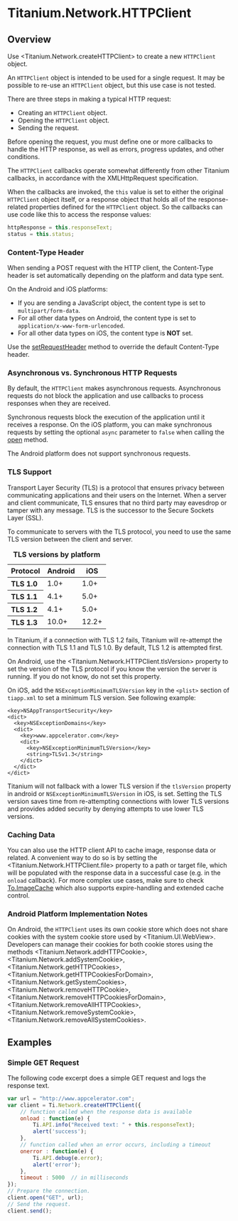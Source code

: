# Titanium.Network.HTTPClient

<TypeHeader/>

## Overview

Use <Titanium.Network.createHTTPClient> to create a new `HTTPClient` object.

An `HTTPClient` object is intended to be used for a single request. It may be
possible to re-use an `HTTPClient` object, but this use case is not tested.

There are three steps in making a typical HTTP request:

* Creating an `HTTPClient` object.
* Opening the `HTTPClient` object.
* Sending the request.

Before opening the request, you must define one or more callbacks to handle
the HTTP response, as well as errors, progress updates, and other conditions.

The `HTTPClient` callbacks operate somewhat differently from other
Titanium callbacks, in accordance with the XMLHttpRequest specification.

When the callbacks are invoked, the `this` value is set to either the
original `HTTPClient` object itself, or a response object that holds all
of the response-related properties defined for the `HTTPClient` object. So the
callbacks can use code like this to access the response values:

``` js
httpResponse = this.responseText;
status = this.status;
```

### Content-Type Header

When sending a POST request with the HTTP client, the Content-Type header is set automatically
depending on the platform and data type sent.

On the Android and iOS platforms:

  * If you are sending a JavaScript object, the content type is set to `multipart/form-data`.
  * For all other data types on Android, the content type is set to `application/x-www-form-urlencoded`.
  * For all other data types on iOS, the content type is **NOT** set.

Use the [setRequestHeader](Titanium.Network.HTTPClient.setRequestHeader) method to override the
default Content-Type header.

### Asynchronous vs. Synchronous HTTP Requests

By default, the `HTTPClient` makes asynchronous requests.  Asynchronous requests do not block
the application and use callbacks to process responses when they are received.

Synchronous requests block the execution of the application until it receives a response.
On the iOS platform,  you can make synchronous requests by setting the optional
`async` parameter to `false` when calling the [open](Titanium.Network.HTTPClient.open) method.

The Android platform does not support synchronous requests.

### TLS Support

Transport Layer Security (TLS) is a protocol that ensures privacy between communicating applications
and their users on the Internet. When a server and client communicate, TLS ensures that no third
party may eavesdrop or tamper with any message. TLS is the successor to the Secure Sockets Layer (SSL).

To communicate to servers with the TLS protocol, you need to use the same TLS version between
the client and server.

<table class="doc-table" summary="This table provides information about TLS versions.">
  <caption><b>TLS versions by platform</b></caption>
  <thead>
    <tr>
      <th>Protocol</th>
      <th>Android</th>
      <th>iOS</th>
    </tr>
  </thead>
  <tbody>
    <tr>
      <th align="left">TLS 1.0</th>
      <td>1.0+</td>
      <td>1.0+</td>
    </tr>
    <tr>
      <th align="left">TLS 1.1</th>
      <td>4.1+</td>
      <td>5.0+</td>
    </tr>
    <tr>
      <th align="left">TLS 1.2</th>
      <td>4.1+</td>
      <td>5.0+</td>
    </tr>
    <tr>
      <th align="left">TLS 1.3</th>
      <td>10.0+</td>
      <td>12.2+</td>
    </tr>
  </tbody>
</table>

In Titanium, if a connection with TLS 1.2 fails, Titanium will re-attempt the connection with
TLS 1.1 and TLS 1.0. By default, TLS 1.2 is attempted first.

On Android, use the <Titanium.Network.HTTPClient.tlsVersion> property to set the version of the TLS protocol
if you know the version the server is running.  If you do not know, do not set this property.

On iOS, add the `NSExceptionMinimumTLSVersion` key in the `<plist>` section of `tiapp.xml` to set a minimum TLS version. 
See following example:

```
<key>NSAppTransportSecurity</key>
<dict>
  <key>NSExceptionDomains</key>
  <dict>
    <key>www.appcelerator.com</key>
    <dict>
      <key>NSExceptionMinimumTLSVersion</key>
      <string>TLSv1.3</string>
    </dict>
  </dict>
</dict>
```  
Titanium will not fallback with a lower TLS version if the `tlsVersion` property in android or `NSExceptionMinimumTLSVersion` in iOS, is set.
Setting the TLS version saves time from re-attempting connections with lower TLS versions and
provides added security by denying attempts to use lower TLS versions.

### Caching Data

You can also use the HTTP client API to cache image, response data or related. A convenient
way to do so is by setting the <Titanium.Network.HTTPClient.file> property to a path or target
file, which will be populated with the response data in a successful case (e.g. in the `onload`
callback). For more complex use cases, make sure to check [To.ImageCache](https://github.com/Topener/To.ImageCache/)
which also supports expire-handling and extended cache control.

### Android Platform Implementation Notes

On Android, the `HTTPClient` uses its own cookie store which does not share cookies with the
system cookie store used by <Titanium.UI.WebView>. Developers can manage their cookies for both
cookie stores using the methods <Titanium.Network.addHTTPCookie>, <Titanium.Network.addSystemCookie>,
<Titanium.Network.getHTTPCookies>, <Titanium.Network.getHTTPCookiesForDomain>, <Titanium.Network.getSystemCookies>,
<Titanium.Network.removeHTTPCookie>, <Titanium.Network.removeHTTPCookiesForDomain>, <Titanium.Network.removeAllHTTPCookies>,
<Titanium.Network.removeSystemCookie>, <Titanium.Network.removeAllSystemCookies>.

## Examples

### Simple GET Request

The following code excerpt does a simple GET request and logs the response text.

``` js
var url = "http://www.appcelerator.com";
var client = Ti.Network.createHTTPClient({
    // function called when the response data is available
    onload : function(e) {
        Ti.API.info("Received text: " + this.responseText);
        alert('success');
    },
    // function called when an error occurs, including a timeout
    onerror : function(e) {
        Ti.API.debug(e.error);
        alert('error');
    },
    timeout : 5000  // in milliseconds
});
// Prepare the connection.
client.open("GET", url);
// Send the request.
client.send();
```

<ApiDocs/>
